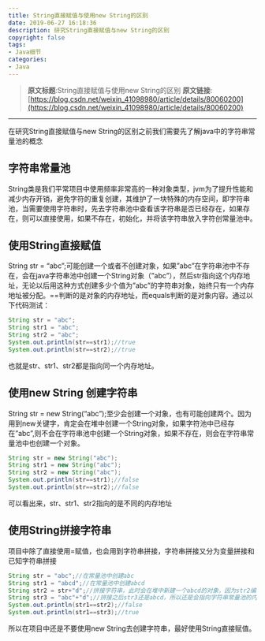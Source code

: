 ```yaml
---
title: String直接赋值与使用new String的区别
date: 2019-06-27 16:18:36
description: 研究String直接赋值与new String的区别
copyright: false
tags:
- Java细节
categories:
- Java
---
```


>   **原文标题**:String直接赋值与使用new String的区别
>   **原文链接**:[https://blog.csdn.net/weixin_41098980/article/details/80060200](https://blog.csdn.net/weixin_41098980/article/details/80060200)

-----------------------

在研究String直接赋值与new String的区别之前我们需要先了解java中的字符串常量池的概念

##  字符串常量池
String类是我们平常项目中使用频率非常高的一种对象类型，jvm为了提升性能和减少内存开销，避免字符的重复创建，其维护了一块特殊的内存空间，即字符串池，当需要使用字符串时，先去字符串池中查看该字符串是否已经存在，如果存在，则可以直接使用，如果不存在，初始化，并将该字符串放入字符创常量池中。

##  使用String直接赋值
String str = “abc”;可能创建一个或者不创建对象，如果”abc”在字符串池中不存在，会在java字符串池中创建一个String对象（”abc”），然后str指向这个内存地址，无论以后用这种方式创建多少个值为”abc”的字符串对象，始终只有一个内存地址被分配。==判断的是对象的内存地址，而equals判断的是对象内容。通过以下代码测试：
```java
String str = "abc";
String str1 = "abc";
String str2 = "abc";
System.out.println(str==str1);//true
System.out.println(str==str2);//true
```
也就是str、str1、str2都是指向同一个内存地址。

##  使用new String 创建字符串
String str = new String(“abc”);至少会创建一个对象，也有可能创建两个。因为用到new关键字，肯定会在堆中创建一个String对象，如果字符池中已经存在”abc”,则不会在字符串池中创建一个String对象，如果不存在，则会在字符串常量池中也创建一个对象。
```java
String str = new String("abc");
String str1 = new String("abc");
String str2 = new String("abc");
System.out.println(str==str1);//false
System.out.println(str==str2);//false
```
可以看出来，str、str1、str2指向的是不同的内存地址

##  使用String拼接字符串
项目中除了直接使用=赋值，也会用到字符串拼接，字符串拼接又分为变量拼接和已知字符串拼接
```java
String str = "abc";//在常量池中创建abc
String str1 = "abcd";//在常量池中创建abcd
String str2 = str+"d";//拼接字符串，此时会在堆中新建一个abcd的对象，因为str2编译之前是未知的
String str3 = "abc"+"d";//拼接之后str3还是abcd，所以还是会指向字符串常量池的内存地址
System.out.println(str1==str2);//false
System.out.println(str1==str3);//true
```
所以在项目中还是不要使用new String去创建字符串，最好使用String直接赋值。
